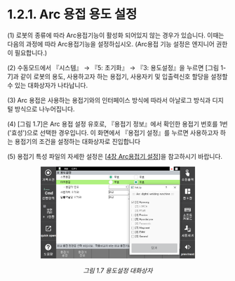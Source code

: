 ﻿# 1.2.1. Arc 용접 용도 설정

(1)	로봇의 종류에 따라 Arc용접기능이 활성화 되어있지 않는 경우가 있습니다. 이때는 다음의 과정에 따라 Arc용접기능을 설정하십시오. (Arc용접 기능 설정은 엔지니어 권한이 필요합니다.)

(2)	수동모드에서 『시스템』 → 『5: 초기화』 → 『3: 용도설정』을 누르면 [그림 1-7]과 같이 로봇의 용도, 사용하고자 하는 용접기, 사용자키 및 입출력신호 할당을 설정할 수 있는 대화상자가 나타납니다.

(3)	Arc 용접은 사용하는 용접기와의 인터페이스 방식에 따라서 아날로그 방식과 디지털 방식으로 나누어집니다.

(4)	[그림 1.7]은 Arc 용접 설정 유호로, 『용접기 정보』에서 확인한 용접기 번호를 1번('효성')으로 선택한 경우입니다. 이 화면에서 『용접기 설정』를 누르면 사용하고자 하는 용접기의 조건을 설정하는 대화상자로 진입합니다

(5)	용접기 특성 파일의 자세한 설정은 [[4장 Arc용접기 설정](../../4_Setting/)]을 참고하시기 바랍니다.


<p align="center">
 <img src="../../.gitbook/assets/1_7.png" width="70%"></img>
 <em><p align="center">그림 1.7 용도설정 대화상자</p></em>
</p>